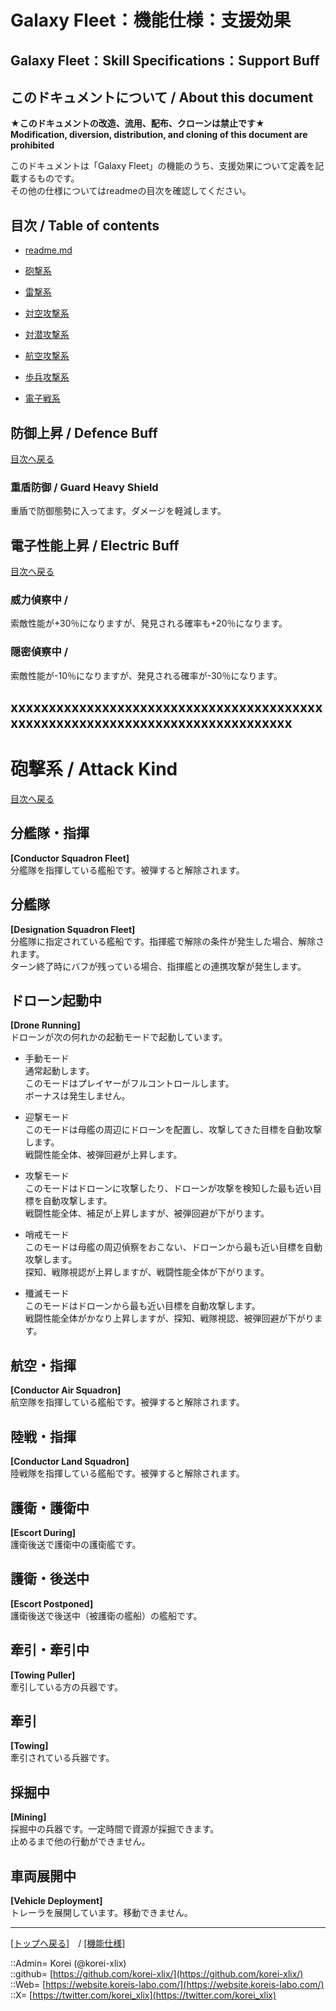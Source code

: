 # Galaxy Fleet：機能仕様：支援効果

## Galaxy Fleet：Skill Specifications：Support Buff

## このドキュメントについて / About this document

**★このドキュメントの改造、流用、配布、クローンは禁止です★**  
    **Modification, diversion, distribution, and cloning of this document are prohibited**  
  
このドキュメントは「Galaxy Fleet」の機能のうち、支援効果について定義を記載するものです。  
その他の仕様についてはreadmeの目次を確認してください。  





## 目次 / Table of contents

* [readme.md](/readme.md)

* [砲撃系](#aAttackSkill)
* [雷撃系](#aAttackSkill)
* [対空攻撃系](#aAttackSkill)
* [対潜攻撃系](#aAttackSkill)
* [航空攻撃系](#aAttackSkill)
* [歩兵攻撃系](#aAttackSkill)
* [電子戦系](#aAttackSkill)





## 防御上昇 / Defence Buff

[目次へ戻る](#目次--table-of-contents)  
  

### 重盾防御 / Guard Heavy Shield
  
重盾で防御態勢に入ってます。ダメージを軽減します。  





## 電子性能上昇 / Electric Buff

[目次へ戻る](#目次--table-of-contents)  
  

### 威力偵察中 / 
  
索敵性能が+30％になりますが、発見される確率も+20％になります。  


### 隠密偵察中 / 
  
索敵性能が-10％になりますが、発見される確率が-30％になります。  











## xxxxxxxxxxxxxxxxxxxxxxxxxxxxxxxxxxxxxxxxxxxxxxxxxxxxxxxxxxxxxxxxxxxxxxxxxxxxxx


<h1 id="aAttackSkill">砲撃系 / Attack Kind</h1>  
  
[目次へ戻る](#aMokuji)  
  



## 分艦隊・指揮
**[Conductor Squadron Fleet]**  
分艦隊を指揮している艦船です。被弾すると解除されます。  


## 分艦隊
**[Designation Squadron Fleet]**  
分艦隊に指定されている艦船です。指揮艦で解除の条件が発生した場合、解除されます。  
ターン終了時にバフが残っている場合、指揮艦との連携攻撃が発生します。  


## ドローン起動中
**[Drone Running]**  
ドローンが次の何れかの起動モードで起動しています。  

* 手動モード  
  通常起動します。  
  このモードはプレイヤーがフルコントロールします。  
  ボーナスは発生しません。  

* 迎撃モード  
  このモードは母艦の周辺にドローンを配置し、攻撃してきた目標を自動攻撃します。  
  戦闘性能全体、被弾回避が上昇します。  

* 攻撃モード  
  このモードはドローンに攻撃したり、ドローンが攻撃を検知した最も近い目標を自動攻撃します。  
  戦闘性能全体、補足が上昇しますが、被弾回避が下がります。  

* 哨戒モード  
  このモードは母艦の周辺偵察をおこない、ドローンから最も近い目標を自動攻撃します。  
  探知、戦隊視認が上昇しますが、戦闘性能全体が下がります。  

* 殲滅モード  
  このモードはドローンから最も近い目標を自動攻撃します。  
  戦闘性能全体がかなり上昇しますが、探知、戦隊視認、被弾回避が下がります。  


## 航空・指揮
**[Conductor Air Squadron]**  
航空隊を指揮している艦船です。被弾すると解除されます。  


## 陸戦・指揮
**[Conductor Land Squadron]**  
陸戦隊を指揮している艦船です。被弾すると解除されます。  


## 護衛・護衛中
**[Escort During]**  
護衛後送で護衛中の護衛艦です。  


## 護衛・後送中
**[Escort Postponed]**  
護衛後送で後送中（被護衛の艦船）の艦船です。  


## 牽引・牽引中
**[Towing Puller]**  
牽引している方の兵器です。  


## 牽引
**[Towing]**  
牽引されている兵器です。  


## 採掘中
**[Mining]**  
採掘中の兵器です。一定時間で資源が採掘できます。  
止めるまで他の行動ができません。  


## 車両展開中
**[Vehicle Deployment]**  
トレーラを展開しています。移動できません。  






***
[[トップへ戻る]](/readme.md)　/
[[機能仕様]](/skill/readme.md)  
  
::Admin= Korei (@korei-xlix)  
::github= [https://github.com/korei-xlix/](https://github.com/korei-xlix/)  
::Web= [https://website.koreis-labo.com/](https://website.koreis-labo.com/)  
::X= [https://twitter.com/korei_xlix](https://twitter.com/korei_xlix)  

